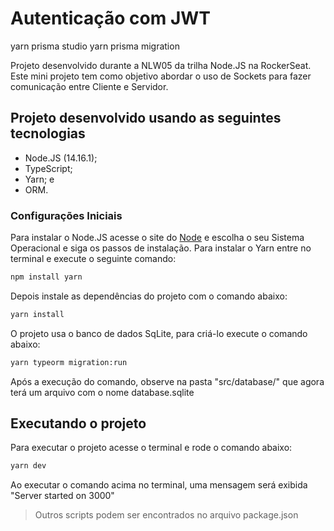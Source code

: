 # Autenticação com JWT

yarn prisma studio
yarn prisma migration

Projeto desenvolvido durante a NLW05 da trilha Node.JS na RockerSeat. Este mini projeto tem como objetivo abordar o uso de Sockets para fazer comunicação entre Cliente e Servidor.

## Projeto desenvolvido usando as seguintes tecnologias

-   Node.JS (14.16.1);
-   TypeScript;
-   Yarn; e
-   ORM.

### Configurações Iniciais

Para instalar o Node.JS acesse o site do [Node](https://nodejs.org/) e escolha o seu Sistema Operacional e siga os passos de instalação.
Para instalar o Yarn entre no terminal e execute o seguinte comando:

```sh
npm install yarn
```

Depois instale as dependências do projeto com o comando abaixo:

```sh
yarn install
```

O projeto usa o banco de dados SqLite, para criá-lo execute o comando abaixo:

```sh
yarn typeorm migration:run
```

Após a execução do comando, observe na pasta "src/database/" que agora terá um arquivo com o nome database.sqlite

## Executando o projeto

Para executar o projeto acesse o terminal e rode o comando abaixo:

```sh
yarn dev
```

Ao executar o comando acima no terminal, uma mensagem será exibida "Server started on 3000"

> Outros scripts podem ser encontrados no arquivo package.json
